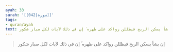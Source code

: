 ```yaml
---
ayah: 33
surah: '[[042|سورة]]'
tags:
- quran/ayah
text: إن يشأ يسكن الريح فيظللن رواكد على ظهره ۚ إن في ذلك لآيات لكل صبار شكور
---
```

> إن يشأ يسكن الريح فيظللن رواكد على ظهره ۚ إن في ذلك لآيات لكل صبار شكور
